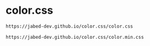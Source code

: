 # color.css

```html
https://jabed-dev.github.io/color.css/color.css
```

```html
https://jabed-dev.github.io/color.css/color.min.css
```
